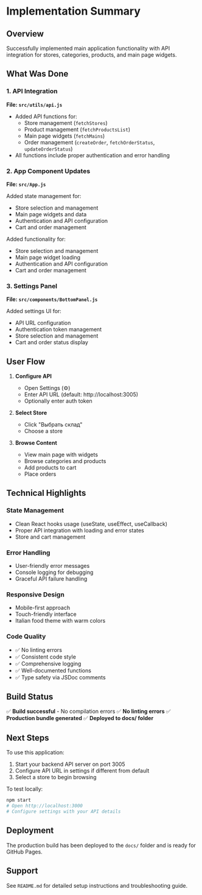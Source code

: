 # Implementation Summary

## Overview
Successfully implemented main application functionality with API integration for stores, categories, products, and main page widgets.

## What Was Done

### 1. API Integration
**File: `src/utils/api.js`**
- Added API functions for:
  - Store management (`fetchStores`)
  - Product management (`fetchProductsList`)
  - Main page widgets (`fetchMains`)
  - Order management (`createOrder`, `fetchOrderStatus`, `updateOrderStatus`)
- All functions include proper authentication and error handling

### 2. App Component Updates
**File: `src/App.js`**

Added state management for:
- Store selection and management
- Main page widgets and data
- Authentication and API configuration
- Cart and order management

Added functionality for:
- Store selection and management
- Main page widget loading
- Authentication and API configuration
- Cart and order management

### 3. Settings Panel
**File: `src/components/BottomPanel.js`**

Added settings UI for:
- API URL configuration
- Authentication token management
- Store selection and management
- Cart and order status display

## User Flow

1. **Configure API**
   - Open Settings (⚙️)
   - Enter API URL (default: http://localhost:3005)
   - Optionally enter auth token

2. **Select Store**
   - Click "Выбрать склад"
   - Choose a store

3. **Browse Content**
   - View main page with widgets
   - Browse categories and products
   - Add products to cart
   - Place orders

## Technical Highlights

### State Management
- Clean React hooks usage (useState, useEffect, useCallback)
- Proper API integration with loading and error states
- Store and cart management

### Error Handling
- User-friendly error messages
- Console logging for debugging
- Graceful API failure handling

### Responsive Design
- Mobile-first approach
- Touch-friendly interface
- Italian food theme with warm colors

### Code Quality
- ✅ No linting errors
- ✅ Consistent code style
- ✅ Comprehensive logging
- ✅ Well-documented functions
- ✅ Type safety via JSDoc comments

## Build Status
✅ **Build successful** - No compilation errors
✅ **No linting errors**
✅ **Production bundle generated**
✅ **Deployed to docs/ folder**

## Next Steps

To use this application:
1. Start your backend API server on port 3005
2. Configure API URL in settings if different from default
3. Select a store to begin browsing

To test locally:
```bash
npm start
# Open http://localhost:3000
# Configure settings with your API details
```

## Deployment
The production build has been deployed to the `docs/` folder and is ready for GitHub Pages.

## Support
See `README.md` for detailed setup instructions and troubleshooting guide.

